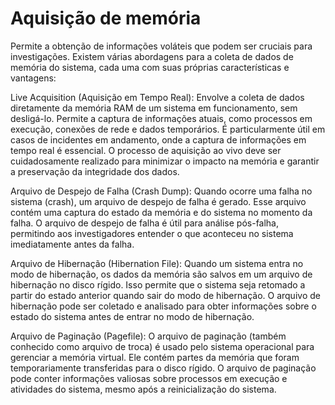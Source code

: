 # Aquisição de memória
Permite a obtenção de informações voláteis que podem ser cruciais para investigações. Existem várias abordagens para a coleta de dados de memória do sistema, cada uma com suas próprias características e vantagens:

Live Acquisition (Aquisição em Tempo Real): Envolve a coleta de dados diretamente da memória RAM de um sistema em funcionamento, sem desligá-lo. Permite a captura de informações atuais, como processos em execução, conexões de rede e dados temporários. É particularmente útil em casos de incidentes em andamento, onde a captura de informações em tempo real é essencial. O processo de aquisição ao vivo deve ser cuidadosamente realizado para minimizar o impacto na memória e garantir a preservação da integridade dos dados.

Arquivo de Despejo de Falha (Crash Dump): Quando ocorre uma falha no sistema (crash), um arquivo de despejo de falha é gerado. Esse arquivo contém uma captura do estado da memória e do sistema no momento da falha. O arquivo de despejo de falha é útil para análise pós-falha, permitindo aos investigadores entender o que aconteceu no sistema imediatamente antes da falha.

Arquivo de Hibernação (Hibernation File): Quando um sistema entra no modo de hibernação, os dados da memória são salvos em um arquivo de hibernação no disco rígido. Isso permite que o sistema seja retomado a partir do estado anterior quando sair do modo de hibernação. O arquivo de hibernação pode ser coletado e analisado para obter informações sobre o estado do sistema antes de entrar no modo de hibernação.

Arquivo de Paginação (Pagefile): O arquivo de paginação (também conhecido como arquivo de troca) é usado pelo sistema operacional para gerenciar a memória virtual. Ele contém partes da memória que foram temporariamente transferidas para o disco rígido. O arquivo de paginação pode conter informações valiosas sobre processos em execução e atividades do sistema, mesmo após a reinicialização do sistema.